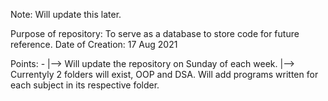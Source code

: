 Note: Will update this later. 

Purpose of repository: To serve as a database to store code for future reference. 
Date of Creation: 17 Aug 2021

Points: -
|--> Will update the repository on Sunday of each week. 
|--> Currentyly 2 folders will exist, OOP and DSA. Will add programs written for each subject in its respective folder. 

